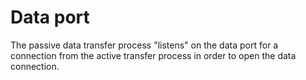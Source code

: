 # Data port

The passive data transfer process "listens" on the data port for a connection from the active transfer process in order to open the data connection.